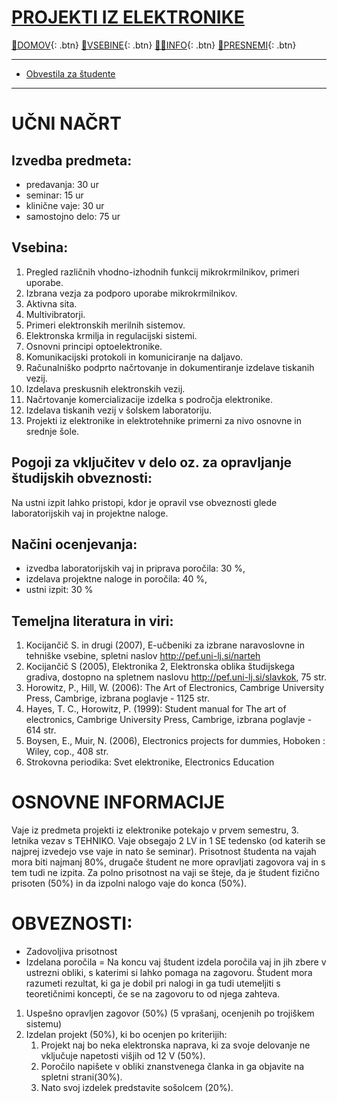 # [PROJEKTI IZ ELEKTRONIKE](./index)

[🏡DOMOV](./index){: .btn}
[📝VSEBINE](./Vsebine/index.md){: .btn}
[👨‍🎓INFO](./info){: .btn}
[💾PRESNEMI](./Presnemi/index){: .btn}

---

- [Obvestila za študente](./Obvestila/index.md)

---

# UČNI NAČRT

## Izvedba predmeta:
- predavanja: 30 ur
- seminar: 15 ur
- klinične vaje: 30 ur
- samostojno delo: 75 ur

## Vsebina:
1. Pregled različnih vhodno-izhodnih funkcij mikrokrmilnikov, primeri uporabe.
2. Izbrana vezja za podporo uporabe mikrokrmilnikov.
3. Aktivna sita.
4. Multivibratorji.
5. Primeri elektronskih merilnih sistemov.
6. Elektronska krmilja in regulacijski sistemi.
7. Osnovni principi optoelektronike.
8. Komunikacijski protokoli in komuniciranje na daljavo.
9. Računalniško podprto načrtovanje in dokumentiranje izdelave tiskanih vezij.
10. Izdelava preskusnih elektronskih vezij.
11. Načrtovanje komercializacije izdelka s področja elektronike.
12. Izdelava tiskanih vezij v šolskem laboratoriju.
13. Projekti iz elektronike in elektrotehnike primerni za nivo osnovne in srednje šole.

## Pogoji za vključitev v delo oz. za opravljanje študijskih obveznosti:
Na ustni izpit lahko pristopi, kdor je opravil vse obveznosti glede laboratorijskih vaj in projektne naloge.

## Načini ocenjevanja:
- izvedba laboratorijskih vaj in priprava poročila: 30 %,
- izdelava projektne naloge in poročila: 40 %,
- ustni izpit: 30 %

## Temeljna literatura in viri:
1. Kocijančič S. in drugi (2007), E-učbeniki za izbrane naravoslovne in tehniške vsebine, spletni naslov http://pef.uni-lj.si/narteh
2. Kocijančič S (2005), Elektronika 2, Elektronska oblika študijskega gradiva, dostopno na spletnem naslovu http://pef.uni-lj.si/slavkok, 75 str.
3. Horowitz, P., Hill, W. (2006): The Art of Electronics, Cambrige University Press, Cambrige, izbrana poglavje - 1125 str.
4. Hayes, T. C., Horowitz, P. (1999): Student manual for The art of electronics, Cambrige University Press, Cambrige, izbrana poglavje - 614 str.
5. Boysen, E., Muir, N. (2006), Electronics projects for dummies, Hoboken : Wiley, cop., 408 str.
6. Strokovna periodika: Svet elektronike, Electronics Education


# OSNOVNE INFORMACIJE

Vaje iz predmeta projekti iz elektronike potekajo v prvem semestru, 3. letnika vezav s TEHNIKO. Vaje obsegajo 2 LV in 1 SE tedensko (od katerih se najprej izvedejo vse vaje in nato še seminar). Prisotnost študenta na vajah mora biti najmanj 80%, drugače študent ne more opravljati zagovora vaj in s tem tudi ne izpita. Za polno prisotnost na vaji se šteje, da je študent fizično prisoten (50%) in da izpolni nalogo vaje do konca (50%).

# OBVEZNOSTI:

- Zadovoljiva prisotnost
- Izdelana poročila = Na koncu vaj študent izdela poročila vaj in jih zbere v ustrezni obliki, s katerimi si lahko pomaga na zagovoru. Študent mora razumeti rezultat, ki ga je dobil pri nalogi in ga tudi utemeljiti s teoretičnimi koncepti, če se na zagovoru to od njega zahteva.

1. Uspešno opravljen zagovor (50%) (5 vprašanj, ocenjenih po trojiškem sistemu)
2. Izdelan projekt (50%), ki bo ocenjen po kriterijih:
    1. Projekt naj bo neka elektronska naprava, ki za svoje delovanje ne vključuje napetosti višjih od 12 V (50%).
    2. Poročilo napišete v obliki znanstvenega članka in ga objavite na spletni strani(30%).
    3. Nato svoj izdelek predstavite sošolcem (20%).
